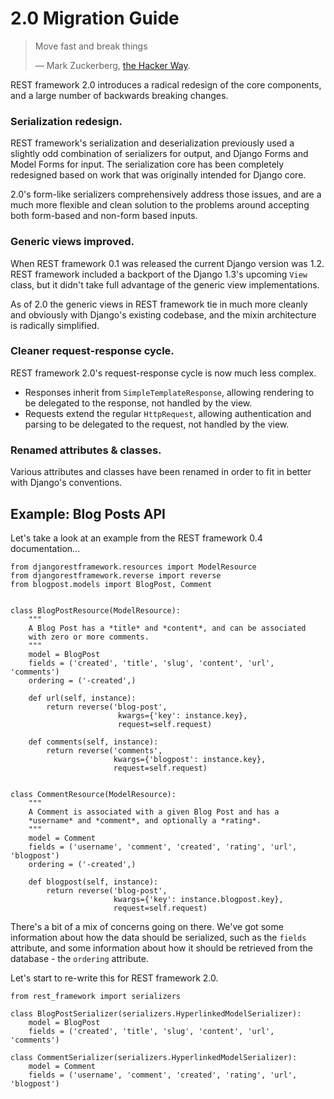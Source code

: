 # 2.0 Migration Guide

> Move fast and break things
>
> &mdash; Mark Zuckerberg, [the Hacker Way][cite].

REST framework 2.0 introduces a radical redesign of the core components, and a large number of backwards breaking changes.

### Serialization redesign.

REST framework's serialization and deserialization previously used a slightly odd combination of serializers for output, and Django Forms and Model Forms for input.  The serialization core has been completely redesigned based on work that was originally intended for Django core.

2.0's form-like serializers comprehensively address those issues, and are a much more flexible and clean solution to the problems around accepting both form-based and non-form based inputs.

### Generic views improved.

When REST framework 0.1 was released the current Django version was 1.2.  REST framework included a backport of the Django 1.3's upcoming `View` class, but it didn't take full advantage of the generic view implementations.

As of 2.0 the generic views in REST framework tie in much more cleanly and obviously with Django's existing codebase, and the mixin architecture is radically simplified.

### Cleaner request-response cycle.

REST framework 2.0's request-response cycle is now much less complex.

* Responses inherit from `SimpleTemplateResponse`, allowing rendering to be delegated to the response, not handled by the view.
* Requests extend the regular `HttpRequest`, allowing authentication and parsing to be delegated to the request, not handled by the view.

### Renamed attributes & classes.

Various attributes and classes have been renamed in order to fit in better with Django's conventions.

## Example: Blog Posts API

Let's take a look at an example from the REST framework 0.4 documentation...

    from djangorestframework.resources import ModelResource
    from djangorestframework.reverse import reverse
    from blogpost.models import BlogPost, Comment


    class BlogPostResource(ModelResource):
        """
        A Blog Post has a *title* and *content*, and can be associated
        with zero or more comments.
        """
        model = BlogPost
        fields = ('created', 'title', 'slug', 'content', 'url', 'comments')
        ordering = ('-created',)

        def url(self, instance):
            return reverse('blog-post',
                            kwargs={'key': instance.key},
                            request=self.request)

        def comments(self, instance):
            return reverse('comments',
                           kwargs={'blogpost': instance.key},
                           request=self.request)


    class CommentResource(ModelResource):
        """
        A Comment is associated with a given Blog Post and has a
        *username* and *comment*, and optionally a *rating*.
        """
        model = Comment
        fields = ('username', 'comment', 'created', 'rating', 'url', 'blogpost')
        ordering = ('-created',)

        def blogpost(self, instance):
            return reverse('blog-post',
                           kwargs={'key': instance.blogpost.key},
                           request=self.request)

There's a bit of a mix of concerns going on there.  We've got some information about how the data should be serialized, such as the `fields` attribute, and some information about how it should be retrieved from the database - the `ordering` attribute.

Let's start to re-write this for REST framework 2.0.

    from rest_framework import serializers

    class BlogPostSerializer(serializers.HyperlinkedModelSerializer):
        model = BlogPost
        fields = ('created', 'title', 'slug', 'content', 'url', 'comments')

    class CommentSerializer(serializers.HyperlinkedModelSerializer):
        model = Comment
        fields = ('username', 'comment', 'created', 'rating', 'url', 'blogpost')

[cite]: http://www.wired.com/business/2012/02/zuck-letter/
